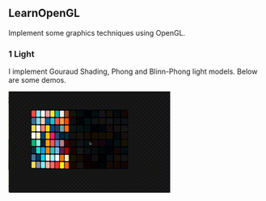 ## LearnOpenGL

Implement some graphics techniques using OpenGL.

### 1 Light
I implement Gouraud Shading, Phong and Blinn-Phong light models.
Below are some demos.

![phonn shading](resource/phong.gif)
